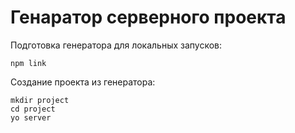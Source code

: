 # Генаратор серверного проекта

Подготовка генератора для локальных запусков:
```
npm link
```

Создание проекта из генератора:
```
mkdir project
cd project
yo server
```
